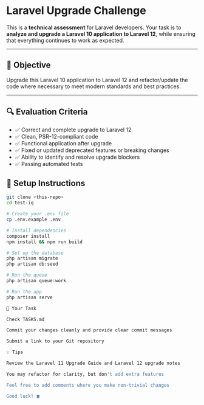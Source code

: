 # Laravel Upgrade Challenge

This is a **technical assessment** for Laravel developers. Your task is to **analyze and upgrade a Laravel 10 application to Laravel 12**, while ensuring that everything continues to work as expected.

---

## 🧠 Objective

Upgrade this Laravel 10 application to Laravel 12 and refactor/update the code where necessary to meet modern standards and best practices.

---

## 🔍 Evaluation Criteria

- ✅ Correct and complete upgrade to Laravel 12
- ✅ Clean, PSR-12-compliant code
- ✅ Functional application after upgrade
- ✅ Fixed or updated deprecated features or breaking changes
- ✅ Ability to identify and resolve upgrade blockers
- ✅ Passing automated tests

## 🚀 Setup Instructions

```bash
git clone <this-repo>
cd test-iq

# Create your .env file
cp .env.example .env

# Install dependencies
composer install
npm install && npm run build

# Set up the database
php artisan migrate
php artisan db:seed

# Run the queue
php artisan queue:work

# Run the app
php artisan serve

🎯 Your Task

Check TASKS.md

Commit your changes cleanly and provide clear commit messages

Submit a link to your Git repository

💡 Tips

Review the Laravel 11 Upgrade Guide and Laravel 12 upgrade notes

You may refactor for clarity, but don't add extra features

Feel free to add comments where you make non-trivial changes

Good luck! 🍀